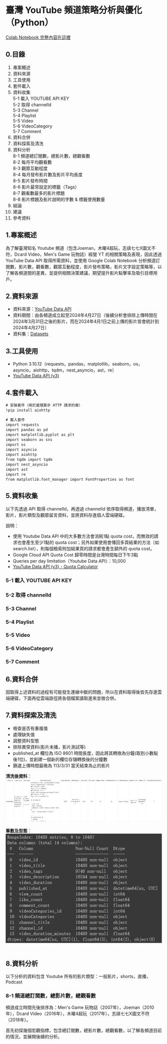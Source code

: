# 臺灣 YouTube 頻道策略分析與優化（Python）

[Colab Notebook 完整內容在這裡](https://github.com/ThomasTsao47/Youtube_Project/blob/main/Files/Youtube_data_project.ipynb)

## 0.目錄
1. 專案概述
2. 資料來源
3. 工具使用
4. 套件載入
5. 資料收集<br>
  5-1 載入 YOUTUBE API KEY<br>
  5-2 取得 channelId<br>
  5-3 Channel<br>
  5-4 Playlist<br>
  5-5 Video<br>
  5-6 VideoCategory<br>
  5-7 Comment<br>
6. 資料合併
7. 資料探索及清洗
8. 資料分析<br>
  8-1 頻道總訂閱數，總影片數，總觀看數<br>
  8-2 每月平均觀看數<br>
  8-3 觀眾互動程度<br>
  8-4 每月發布影片數及影片平均長度<br>
  8-5 影片發布時間<br>
  8-6 影片最常設定的標籤（Tags）<br>
  8-7 觀看數最多的影片標題<br>
  8-8 影片標題及影片說明的字數 & 標籤使用數量<br>
9. 結論
10. 建議
11. 參考資料

## 1.專案概述
為了解臺灣知名 Youtube 頻道（包含Joeman，木曜4超玩，志祺七七X圖文不符，Dcard Video，Men's Game 玩物誌）經營 YT 的相關策略及表現，因此透過 YouTube Data API 取得所需資料，並使用 Google Colab Notebook 分析頻道訂閱數，影片數，觀看數，觀眾互動程度，影片發布策略，影片文字設定策略等，以了解各頻道間的差異，並提供相關決策建議，期望提升影片點擊率及吸引目標用戶。

## 2.資料來源
* 資料來源：[YouTube Data API](https://developers.google.com/youtube/v3/getting-started?hl=zh-tw)
* 資料期間：由各頻道成立起至2024年4月27日（後續分析會排除上傳時間在2024年3月31日之後的影片，而在2024年4月1日之前上傳的影片皆會統計到2024年4月27日）
* 資料集：[Datasets](https://github.com/ThomasTsao47/Youtube_Project/tree/main/Data)

## 3.工具使用
* Python 3.10.12（requests，pandas，matplotlib，seaborn，os，asyncio，aiohttp，tqdm，nest_asyncio，ast，re）
* [YouTube Data API (v3)](https://developers.google.com/youtube/v3/getting-started?hl=zh-tw)

## 4.套件載入
```
# 安裝套件（用於處理異步 HTTP 請求的庫）
!pip install aiohttp
```

```
# 載入套件
import requests
import pandas as pd
import matplotlib.pyplot as plt
import seaborn as sns
import os
import asyncio
import aiohttp
from tqdm import tqdm
import nest_asyncio
import ast
import re
from matplotlib.font_manager import FontProperties as font
```

## 5.資料收集
以下先透過 API 取得 channelId，再透過 channelId 依序取得頻道，播放清單，影片，影片類型及觀眾留言資料，並將資料存進個人雲端硬碟。

說明：
* 使用 Youtube Data API 中的大多數方法會消耗1點 quota cost，而無效的請求也會產生至少1點的 quota cost；另外如果使用會傳回多頁結果的方法（如search.list），則每個檢索附加結果頁的請求都會產生額外的 quota cost。
* Google Cloud API Quota Cost 歸零時間是台灣時間每日下午3點
* Queries per day limitation（Youtube Data API）：10,000
* [YouTube Data API (v3) - Quota Calculator](https://developers.google.com/youtube/v3/determine_quota_cost)
  
### 5-1 載入 YOUTUBE API KEY
### 5-2 取得 channelId
### 5-3 Channel
### 5-4 Playlist
### 5-5 Video
### 5-6 VideoCategory
### 5-7 Comment

## 6.資料合併
因取得上述資料的過程有可能發生連線中斷的問題，所以在資料取得後皆先存進雲端硬碟，下面再從雲端路徑將各個檔案讀取進來並做合併。

## 7.資料探索及清洗
* 檢查是否有重複值
* 處理缺失值
* 調整資料型態
* 排除異常資料(影片未播，影片測試等)
* published_at 欄位為 ISO 8601 時間長度，因此將其轉換為分鐘(取到小數點後1位)，並創建一個新的欄位存儲轉換後的分鐘數
* 篩選上傳時間最晚為 113/3/31 當天結束為止的影片

**清洗後資料**：<br>
![Cleaned Data](Images/Cleaned_Data.png)<br><br>
**筆數及型態**：<br>
![Cleaned Data](Images/Cleaned_Data_info.png)<br><br>

## 8.資料分析
以下分析的資料包含 Youtube 所有的影片類型：一般影片，shorts，直播，Podcast

### 8-1 頻道總訂閱數，總影片數，總觀看數
頻道成立時間先後排序為：Men's Game 玩物誌（2007年），Joeman（2010年），Dcard Video（2016年），木曜4超玩（2017年），志祺七七X圖文不符（2018年）。

首先初探幾個宏觀指標，包含總訂閱數，總影片數，總觀看數，以了解各頻道目前的情況，並展開後續的分析。

